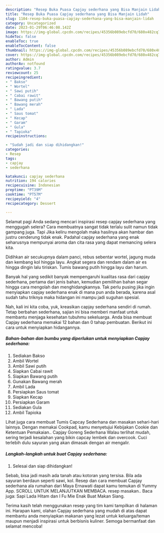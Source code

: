 ```yaml
---
description: "Resep Buka Puasa Capjay sederhana yang Bisa Manjain Lidah"
title: "Resep Buka Puasa Capjay sederhana yang Bisa Manjain Lidah"
slug: 1104-resep-buka-puasa-capjay-sederhana-yang-bisa-manjain-lidah
category: Uncategorized
date: 2023-01-29T06:46:08.142Z
image: https://img-global.cpcdn.com/recipes/45356b089ebcfd70/680x482cq70/capjay-sederhana-foto-resep-utama.jpg
hideToc: false
enableToc: true
enableTocContent: false
thumbnail: https://img-global.cpcdn.com/recipes/45356b089ebcfd70/680x482cq70/capjay-sederhana-foto-resep-utama.jpg
cover: https://img-global.cpcdn.com/recipes/45356b089ebcfd70/680x482cq70/capjay-sederhana-foto-resep-utama.jpg
author: Admin
authorAv: notfound
ratingvalue: 3.7
reviewcount: 25
recipeingredient:
- " Bakso"
- " Wortel"
- " Sawi putih"
- " Cabai rawit"
- " Bawang putih"
- " Bawang merah"
- " Lada"
- " Saus tomat"
- " Kecap"
- " Garam"
- " Gula"
- " Tapioka"
recipeinstructions:

- "Sudah jadi dan siap dihidangkan!"
categories:
- Resep
tags:
- capjay
- sederhana

katakunci: capjay sederhana 
nutrition: 194 calories
recipecuisine: Indonesian
preptime: "PT39M"
cooktime: "PT57M"
recipeyield: "4"
recipecategory: Dessert

---
```



Selamat pagi Anda sedang mencari inspirasi resep capjay sederhana yang menggugah selera? Cara membuatnya sangat tidak terlalu sulit namun tidak gampang juga. Tapi Jika keliru mengolah maka hasilnya akan hambar dan justru cenderung tidak enak. Padahal capjay sederhana yang enak seharusnya mempunyai aroma dan cita rasa yang dapat memancing selera kita.


Didihkan air secukupnya dalam panci, rebus sebentar wortel, jagung muda dan kembang kol hingga layu. Angkat segera dan rendam dalam air es hingga dingin lalu tiriskan. Tumis bawang putih hingga layu dan harum.

Banyak hal yang sedikit banyak mempengaruhi kualitas rasa dari capjay sederhana, pertama dari jenis bahan, kemudian pemilihan bahan segar hingga cara mengolah dan menghidangkannya. Tak perlu pusing jika ingin menyiapkan capjay sederhana enak di mana pun anda berada, karena asal sudah tahu triknya maka hidangan ini mampu jadi suguhan spesial.


Nah, kali ini kita coba, yuk, kreasikan capjay sederhana sendiri di rumah. Tetap berbahan sederhana, sajian ini bisa memberi manfaat untuk membantu menjaga kesehatan tubuhmu sekeluarga. Anda bisa membuat Capjay sederhana memakai 12 bahan dan 0 tahap pembuatan. Berikut ini cara untuk menyiapkan hidangannya.

<!--inarticleads1-->

##### Bahan-bahan dan bumbu yang diperlukan untuk menyiapkan Capjay sederhana:

1. Sediakan  Bakso
1. Ambil  Wortel
1. Ambil  Sawi putih
1. Siapkan  Cabai rawit
1. Siapkan  Bawang putih
1. Gunakan  Bawang merah
1. Ambil  Lada
1. Persiapkan  Saus tomat
1. Siapkan  Kecap
1. Persiapkan  Garam
1. Sediakan  Gula
1. Ambil  Tapioka


Lihat juga cara membuat Tumis Capcay Sederhana dan masakan sehari-hari lainnya. Dengan memakai Cookpad, kamu menyetujui Kebijakan Cookie dan Ketentuan Pemakaian.. Capjay Goreng Sederhana Walau terlihat mudah, sering terjadi kesalahan yang bikin capcay lembek dan overcook. Cuci terlebih dulu sayuran yang akan dimasak dengan air mengalir. 

<!--inarticleads2-->

##### Langkah-langkah untuk buat Capjay sederhana:


1. Selesai dan siap dihidangkan!

Sebab, bisa jadi masih ada tanah atau kotoran yang tersisa. Bila ada sayuran berdaun seperti sawi, kol. Resep dan cara membuat Capjay sederhana ala rumahan dari Maya Ernawati dapat kamu temukan di Yummy App. SCROLL UNTUK MELANJUTKAN MEMBACA. resep masakan.. Baca juga: Sapi Lada Hitam dan I Fu Mie Enak Buat Makan Siang. 

Terima kasih telah menggunakan resep yang tim kami tampilkan di halaman ini. Harapan kami, olahan Capjay sederhana yang mudah di atas dapat membantu anda menyiapkan makanan yang lezat untuk keluarga/teman maupun menjadi inspirasi untuk berbisnis kuliner. Semoga bermanfaat dan selamat mencoba!
